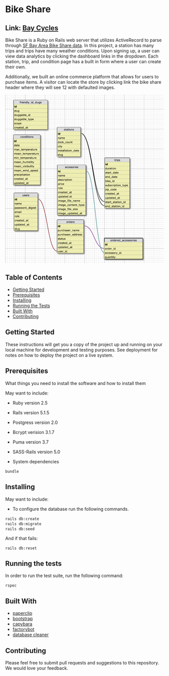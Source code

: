 # Bike Share

## Link: [Bay Cycles](https://bay-cycles.herokuapp.com/)

Bike Share is a Ruby on Rails web server that utilizes ActiveRecord to parse through [SF Bay Area Bike Share data](https://www.kaggle.com/benhamner/sf-bay-area-bike-share/data). In this project, a station has many trips and trips have many weather conditions. Upon signing up, a user can view data analytics by clicking the dashboard links in the dropdown. Each station, trip, and condition page has a built in form where a user can create their own.

Additionally, we built an online commerce platform that allows for users to purchase items. A visitor can locate the store by clicking link the bike share header where they will see 12 with defaulted images.

![schema](app/assets/images/schema.png)
## Table of Contents
- [Getting Started](#getting-started)
- [Prerequisites](#prequisites)
- [Installing](#installing)
- [Running the Tests](#running-the-tests)
- [Built With](#built-with)
- [Contributing](#contributing)

## Getting Started

These instructions will get you a copy of the project up and running on your local machine for development and testing purposes. See deployment for notes on how to deploy the project on a live system.

## Prerequisites

What things you need to install the software and how to install them

May want to include:

* Ruby version 2.5
* Rails version 5.1.5
* Postgress version 2.0
* Bcrypt verision 3.1.7
* Puma version 3.7
* SASS-Rails version 5.0

* System dependencies

```
bundle
```

## Installing

May want to include:
* To configure the database run the following commands.

```
rails db:create
rails db:migrate
rails db:seed
```
And if that fails:

```
rails db:reset
```

## Running the tests
In order to run the test suite, run the following command:
```
rspec
```

## Built With

* [paperclip](https://github.com/thoughtbot/paperclip)
* [bootstrap](https://github.com/twbs/bootstrap)
* [capybara](https://github.com/teamcapybara/capybara)
* [factorybot](https://github.com/thoughtbot/factory_bot)
* [database cleaner](https://github.com/DatabaseCleaner/database_cleaner)


## Contributing

Please feel free to submit pull requests and suggestions to this repository. We would love your feedback.
